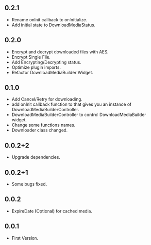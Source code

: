 ## 0.2.1
* Rename onInit callback to onInitialize.
* Add initial state to DownloadMediaStatus.

## 0.2.0
* Encrypt and decrypt downloaded files with AES.
* Encrypt Single File.
* Add Encrypting/Decrypting status.
* Optimize plugin imports.
* Refactor DownloadMediaBuilder Widget.

## 0.1.0
* Add Cancel/Retry for downloading.
* add onInit callback function to that gives you an instance of DownloadMediaBuilderController.
* DownloadMediaBuilderController to control DownloadMediaBuilder widget.
* Change some functions names.
* Downloader class changed.

## 0.0.2+2

* Upgrade dependencies.

## 0.0.2+1

* Some bugs fixed.

## 0.0.2

* ExpireDate (Optional) for cached media.

## 0.0.1

* First Version.